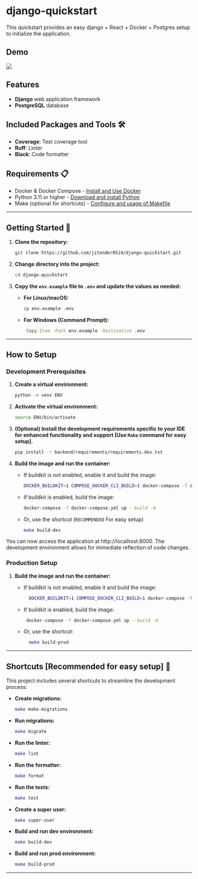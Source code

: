# django-quickstart

This quickstart provides an easy django + React + Docker + Postgres setup to initialize the application.

## Demo

![](https://github.com/jitender0514/task-manager/blob/dev/Docs/Demo.gif)


## Features

- **Django** web application framework
- **PostgreSQL** database


## Included Packages and Tools 🛠️

- **Coverage**: Test coverage tool
- **Ruff**: Linter
- **Black**: Code formatter

## Requirements 📋

- Docker & Docker Compose - [Install and Use Docker](https://www.tutorialspoint.com/docker/docker_installation.htm)
- Python 3.11 or higher - [Download and install Python](https://www.python.org/downloads/)
- Make (optional for shortcuts) - [Configure and usage of Makefile](https://earthly.dev/blog/docker-and-makefiles/)

---

## Getting Started 🏁

1. **Clone the repository:**
    ```bash
    git clone https://github.com/jitender0514/django-quickstart.git
    ```

2. **Change directory into the project:**
    ```bash
    cd django-quickstart
    ```

3. **Copy the `env.example` file to `.env` and update the values as needed:**  

   - **For Linux/macOS:**  
     ```bash
     cp env.example .env
     ```
   - **For Windows (Command Prompt):**  
     ```cmd
      Copy-Item -Path env.example -Destination .env
     ```

---

## How to  Setup

### Development Prerequisites

1. **Create a virtual environment:**
    ```bash
    python -m venv ENV
    ```

2. **Activate the virtual environment:**
    ```bash
    source ENV/bin/activate
    ```

3. **(Optional) Install the development requirements specific to your IDE for enhanced functionality and support [Use `Make` command for easy setup].**
    ```bash
    pip install -r backend/requirements/requirements.dev.txt
    ```

4. **Build the image and run the container:**  
   
   - If buildkit is not enabled, enable it and build the image:
     ```bash
     DOCKER_BUILDKIT=1 COMPOSE_DOCKER_CLI_BUILD=1 docker-compose -f docker-compose.yml up --build -d
     ```
   
   - If buildkit is enabled, build the image:
     ```bash
     docker-compose -f docker-compose.yml up --build -d
     ```
   
   - Or, use the shortcut (`RECOMMENDED` For easy setup)
     ```bash
     make build-dev
     ```

You can now access the application at http://localhost:8000. The development environment allows for immediate reflection of code changes.

### Production Setup

1. **Build the image and run the container:**  

   - If buildkit is not enabled, enable it and build the image:
     ```bash
       DOCKER_BUILDKIT=1 COMPOSE_DOCKER_CLI_BUILD=1 docker-compose -f docker-compose.yml up --build -d
     ```

   - If buildkit is enabled, build the image:
     ```bash
      docker-compose -f docker-compose.yml up --build -d
     ```
   - Or, use the shortcut:
     ```bash
       make build-prod
     ```

---

## Shortcuts [Recommended for easy setup] 🔑

This project includes several shortcuts to streamline the development process:

- **Create migrations:**
    ```bash
    make make-migrations
    ```

- **Run migrations:**
    ```bash
    make migrate
    ```

- **Run the linter:**
    ```bash
    make lint
    ```

- **Run the formatter:**
    ```bash
    make format
    ```

- **Run the tests:**
    ```bash
    make test
    ```

- **Create a super user:**
    ```bash
    make super-user
    ```

- **Build and run dev environment:**
    ```bash
    make build-dev
    ```

- **Build and run prod environment:**
    ```bash
    make build-prod
    ```
---
